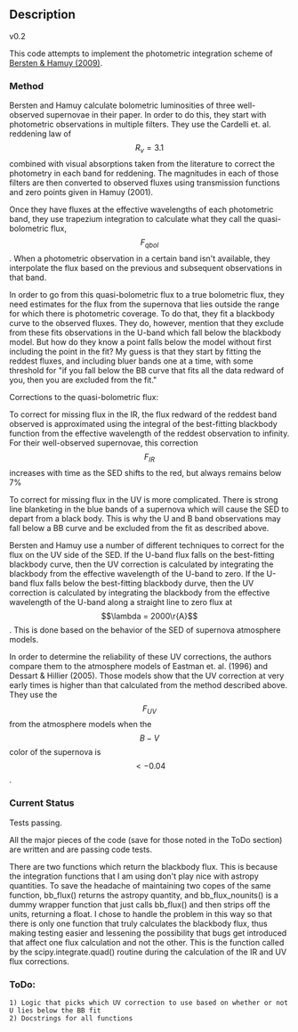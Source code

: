 ## Description
v0.2

This code attempts to implement the photometric integration scheme of [Bersten & Hamuy (2009)](http://iopscience.iop.org/0004-637X/701/1/200).

### Method

Bersten and Hamuy calculate bolometric luminosities of three well-observed supernovae in their paper.
In order to do this, they start with photometric observations in multiple filters.
They use the Cardelli et. al. reddening law of $$R_v = 3.1$$ combined with visual absorptions taken from the literature to correct the photometry in each band for reddening.
The magnitudes in each of those filters are then converted to observed fluxes using transmission functions and zero points given in Hamuy (2001).

Once they have fluxes at the effective wavelengths of each photometric band, they use trapezium integration to calculate what they call the quasi-bolometric flux, $$F_{qbol}$$.
When a photometric observation in a certain band isn't available, they interpolate the flux based on the previous and subsequent observations in that band.

In order to go from this quasi-bolometric flux to a true bolometric flux, they need estimates for the flux from the supernova that lies outside the range for which there is photometric coverage.
To do that, they fit a blackbody curve to the observed fluxes.
They do, however, mention that they exclude from these fits observations in the U-band which fall below the blackbody model.
But how do they know a point falls below the model without first including the point in the fit?
My guess is that they start by fitting the reddest fluxes, and including bluer bands one at a time, with some threshold for "if you fall below the BB curve that fits all the data redward of you, then you are excluded from the fit."

Corrections to the quasi-bolometric flux:

To correct for missing flux in the IR, the flux redward of the reddest band observed is approximated using the integral of the best-fitting blackbody function from the effective wavelength of the reddest observation to infinity.
For their well-observed supernovae, this correction $$F_{IR}$$  increases with time as the SED shifts to the red, but always remains below 7%

To correct for missing flux in the UV is more complicated.
There is strong line blanketing in the blue bands of a supernova which will cause the SED to depart from a black body.
This is why the U and B band observations may fall below a BB curve and be excluded from the fit as described above.

Bersten and Hamuy use a number of different techniques to correct for the flux on the UV side of the SED.
If the U-band flux falls on the best-fitting blackbody curve, then the UV correction is calculated by integrating the blackbody from the effective wavelength of the U-band to zero.
If the U-band flux falls below the best-fitting blackbody durve, then the UV correction is calculated by integrating the blackbody from the effective wavelength of the U-band along a straight line to zero flux at $$\lambda = 2000\r{A}$$.
This is done based on the behavior of the SED of supernova atmosphere models.

In order to determine the reliability of these UV corrections, the authors compare them to the atmosphere models of Eastman et. al. (1996) and Dessart & Hillier (2005).
Those models show that the UV correction at very early times is higher than that calculated from the method described above.
They use the $$F_{UV}$$ from the atmosphere models when the $$B-V$$ color of the supernova is $$< -0.04$$.

### Current Status

Tests passing.

All the major pieces of the code (save for those noted in the ToDo section) are written and are passing code tests.

There are two functions which return the blackbody flux. This is because the integration functions that I am using don't play nice with astropy quantities. To save the headache of maintaining two copes of the same function, bb_flux() returns the astropy quantity, and bb_flux_nounits() is a dummy wrapper function that just calls bb_flux() and then strips off the units, returning a float. 
I chose to handle the problem in this way so that there is only one function that truly calculates the blackbody flux, thus making testing easier and lessening the possibility that bugs get introduced that affect one flux calculation and not the other.
This is the function called by the scipy.integrate.quad() routine during the calculation of the IR and UV flux corrections.

### ToDo:

    1) Logic that picks which UV correction to use based on whether or not U lies below the BB fit
    2) Docstrings for all functions

